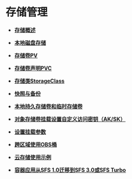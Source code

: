 # 存储管理<a name="cce_10_0374"></a>

-   **[存储概述](存储概述.md)**  

-   **[本地磁盘存储](本地磁盘存储.md)**  

-   **[存储卷PV](存储卷PV.md)**  

-   **[存储卷声明PVC](存储卷声明PVC.md)**  

-   **[存储类StorageClass](存储类StorageClass.md)**  

-   **[快照与备份](快照与备份.md)**  

-   **[本地持久存储卷和临时存储卷](本地持久存储卷和临时存储卷.md)**  

-   **[对象存储卷挂载设置自定义访问密钥（AK/SK）](对象存储卷挂载设置自定义访问密钥（AK-SK）.md)**  

-   **[设置挂载参数](设置挂载参数.md)**  

-   **[跨区域使用OBS桶](跨区域使用OBS桶.md)**  

-   **[云存储使用示例](云存储使用示例.md)**  

-   **[容器应用从SFS 1.0迁移到SFS 3.0或SFS Turbo](容器应用从SFS-1-0迁移到SFS-3-0或SFS-Turbo.md)**  


